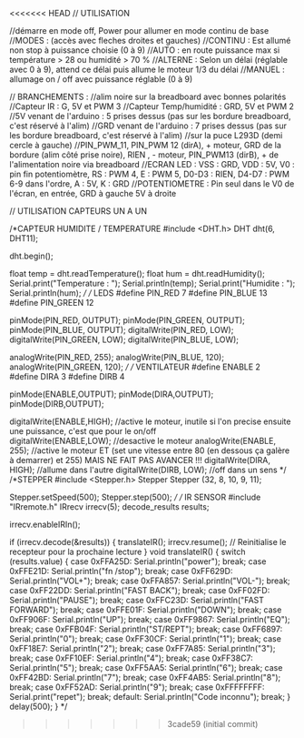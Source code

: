 <<<<<<< HEAD
// UTILISATION

//démarre en mode off, Power pour allumer en mode continu de base
//MODES :  (accès avec fleches droites et gauches)
//CONTINU : Est allumé non stop à puissance choisie (0 à 9)
//AUTO : en route puissance max si température > 28 ou humidité > 70 %
//ALTERNE : Selon un délai (réglable avec 0 à 9), attend ce délai puis allume le moteur 1/3 du délai
//MANUEL : allumage on / off avec puissance réglable (0 à 9)

// BRANCHEMENTS : 
//alim noire sur la breadboard avec bonnes polarités
//Capteur IR : G, 5V et PWM 3
//Capteur Temp/humidité : GRD, 5V et PWM 2
//5V venant de l'arduino : 5 prises dessus (pas sur les bordure breadboard, c'est réservé à l'alim)
//GRD venant de l'arduino : 7 prises dessus (pas sur les bordure breadboard, c'est réservé à l'alim)
//sur la puce L293D (demi cercle à gauche)
//PIN_PWM_11, PIN_PWM 12 (dirA), + moteur, GRD de la bordure (alim côté prise noire), RIEN , - moteur, PIN_PWM13 (dirB), + de l'alimentation noire via breadboard
//ECRAN LED : VSS : GRD, VDD : 5V, V0 : pin fin potentiomètre, RS : PWM 4, E : PWM 5, D0-D3 : RIEN, D4-D7 : PWM 6-9 dans l'ordre, A : 5V, K : GRD
//POTENTIOMETRE : Pin seul dans le V0 de l'écran, en entrée, GRD à gauche 5V à droite


// UTILISATION CAPTEURS UN A UN

/*CAPTEUR HUMIDITE / TEMPERATURE
  #include <DHT.h>
  DHT dht(6, DHT11);

  dht.begin();
  
  float temp = dht.readTemperature();
  float hum = dht.readHumidity();
  Serial.print("Temperature : ");
  Serial.println(temp);
  Serial.print("Humidite : ");
  Serial.println(hum);
*/
/* LEDS
#define PIN_RED 7
#define PIN_BLUE 13
#define PIN_GREEN 12

pinMode(PIN_RED, OUTPUT); 
pinMode(PIN_GREEN, OUTPUT); 
pinMode(PIN_BLUE, OUTPUT); 
digitalWrite(PIN_RED, LOW); 
digitalWrite(PIN_GREEN, LOW); 
digitalWrite(PIN_BLUE, LOW); 

analogWrite(PIN_RED, 255);
analogWrite(PIN_BLUE, 120);
analogWrite(PIN_GREEN, 120);
*/
/* VENTILATEUR
#define ENABLE 2  
#define DIRA 3
#define DIRB 4

pinMode(ENABLE,OUTPUT);
pinMode(DIRA,OUTPUT);
pinMode(DIRB,OUTPUT);

digitalWrite(ENABLE,HIGH);          //active le moteur, inutile si l'on precise ensuite une puissance, c'est que pour le on/off         
digitalWrite(ENABLE,LOW);           //desactive le moteur
analogWrite(ENABLE, 255);           //active le moteur ET (set une vitesse entre 80 (en dessous ça galère à demarrer) et 255) MAIS NE FAIT PAS AVANCER !!!
digitalWrite(DIRA, HIGH);           //allume dans l'autre
digitalWrite(DIRB, LOW);            //off          dans un sens
*/
/*STEPPER
#include <Stepper.h>
Stepper Stepper (32, 8, 10, 9, 11);

Stepper.setSpeed(500);
Stepper.step(500); 
*/
/* IR SENSOR
#include "IRremote.h"
IRrecv irrecv(5);
decode_results results;

irrecv.enableIRIn();  

if (irrecv.decode(&results)) {
    translateIR();
    irrecv.resume(); // Reinitialise le recepteur pour la prochaine lecture
  }
void translateIR() {
    switch (results.value) {
        case 0xFFA25D: Serial.println("power"); break;
        case 0xFFE21D: Serial.println("fn /stop"); break;
        case 0xFF629D: Serial.println("VOL+"); break;
        case 0xFFA857: Serial.println("VOL-"); break;
        case 0xFF22DD: Serial.println("FAST BACK"); break;
        case 0xFF02FD: Serial.println("PAUSE"); break;
        case 0xFFC23D: Serial.println("FAST FORWARD"); break;
        case 0xFFE01F: Serial.println("DOWN"); break;
        case 0xFF906F: Serial.println("UP"); break;
        case 0xFF9867: Serial.println("EQ"); break;
        case 0xFFB04F: Serial.println("ST/REPT"); break;
        case 0xFF6897: Serial.println("0"); break;
        case 0xFF30CF: Serial.println("1"); break;
        case 0xFF18E7: Serial.println("2"); break;
        case 0xFF7A85: Serial.println("3"); break;
        case 0xFF10EF: Serial.println("4"); break;
        case 0xFF38C7: Serial.println("5"); break;
        case 0xFF5AA5: Serial.println("6"); break;
        case 0xFF42BD: Serial.println("7"); break;
        case 0xFF4AB5: Serial.println("8"); break;
        case 0xFF52AD: Serial.println("9"); break;
        case 0xFFFFFFFF: Serial.print("repet"); break;
        default: Serial.println("Code inconnu"); break;
    }
    delay(500);
}
*/
>>>>>>> 3cade59 (initial commit)
